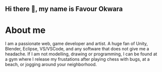## Hi there 👋, my name is Favour Okwara

# About me
I am a passionate web, game developer and artist. A huge fan of Unity, Blender, Eclipse, VS/VSCode, and any software that does not give me a headache. If I am not modelling, drawing or programming, I can be found at a gym where I release my frustations after playing chess with bugs, at a beach, or jogging around your neighborhood.

<!--
**Okwara-Favour/Okwara-Favour** is a ✨ _special_ ✨ repository because its `README.md` (this file) appears on your GitHub profile.

Here are some ideas to get you started:

- 🔭 I’m currently working on ...
- 🌱 I’m currently learning ...
- 👯 I’m looking to collaborate on ...
- 🤔 I’m looking for help with ...
- 💬 Ask me about ...
- 📫 How to reach me: ...
- 😄 Pronouns: ...
- ⚡ Fun fact: ...
-->
